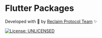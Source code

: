 # Flutter Packages

Developed with 💙 by [Reclaim Protocol Team][reclaimprotocol_link] ✨

[![License: UNLICENSED][license_badge]][license_link]

[license_badge]: https://img.shields.io/badge/license-UNLICENSED-blue.svg
[license_link]: https://opensource.org/license/UNLICENSED
[reclaimprotocol_link]: https://reclaimprotocol.org
